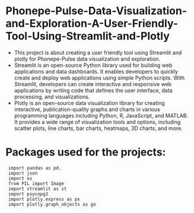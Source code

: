 # Phonepe-Pulse-Data-Visualization-and-Exploration-A-User-Friendly-Tool-Using-Streamlit-and-Plotly
  - This project is about creating a user friendly tool using Streamlit and plotly for Phonepe-Pulse data visualization and exploration.
  - Streamlit is an open-source Python library used for building web applications and data dashboards. It enables developers to quickly create and deploy web applications using simple Python scripts. With Streamlit, developers can create interactive and responsive web applications by writing code that defines the user interface, data processing, and visualizations. 
  - Plotly is an open-source data visualization library for creating interactive, publication-quality graphs and charts in various programming languages including Python, R, JavaScript, and MATLAB. It provides a wide range of visualization tools and options, including scatter plots, line charts, bar charts, heatmaps, 3D charts, and more.

# Packages used for the projects:
     import pandas as pd.
     import json
     import os
     from PIL import Image
     import streamlit as st
     import psycopg2
     import plotly.express as px
     import plotly.graph_objects as go
